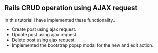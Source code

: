 ## Rails CRUD operation using AJAX request
In this tutorial I have implemented these functionality..
- Create post using ajax request.
- Update post using ajax request.
- Delete post using ajax request.
- Implemented the bootstrap popup modal for the new and edit action.
